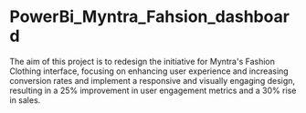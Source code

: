 # PowerBi_Myntra_Fahsion_dashboard
The aim of this project is to redesign the initiative for Myntra's Fashion Clothing interface, focusing on enhancing user experience and increasing conversion rates and implement a responsive and visually engaging design, resulting in a 25% improvement in user engagement metrics and a 30% rise in sales. 
